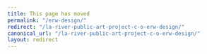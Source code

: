 ```yaml
---
title: This page has moved
permalink: "/erw-design/"
redirect: "/la-river-public-art-project-c-o-erw-design/"
canonical_url: "/la-river-public-art-project-c-o-erw-design/"
layout: redirect
---
```

